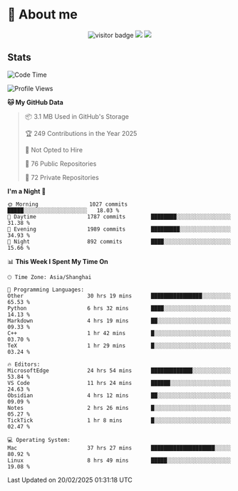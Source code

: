 <!-- ![](https://youpai.roccoshi.top/img/20200804214216.png) -->

# 🧐 About me
 
<p align="center">
<img src="https://visitor-badge.laobi.icu/badge?page_id=Lincest.Lincest&title=hits" alt="visitor badge"/>
<a href="mailto:imroccoshi@gmail.com"><img src="https://img.shields.io/badge/gmail-imroccoshi%40gmail.com-red"></a>
<a href="https://blog.roccoshi.top"><img src="https://img.shields.io/badge/blog-roccoshi-green"></a>
</p>

## Stats

<!--START_SECTION:waka-->
![Code Time](http://img.shields.io/badge/Code%20Time-2%2C144%20hrs%209%20mins-blue)

![Profile Views](http://img.shields.io/badge/Profile%20Views-1-blue)

**🐱 My GitHub Data** 

> 📦 3.1 MB Used in GitHub's Storage 
 > 
> 🏆 249 Contributions in the Year 2025
 > 
> 🚫 Not Opted to Hire
 > 
> 📜 76 Public Repositories 
 > 
> 🔑 72 Private Repositories 
 > 
**I'm a Night 🦉** 

```text
🌞 Morning                1027 commits        █████░░░░░░░░░░░░░░░░░░░░   18.03 % 
🌆 Daytime                1787 commits        ████████░░░░░░░░░░░░░░░░░   31.38 % 
🌃 Evening                1989 commits        █████████░░░░░░░░░░░░░░░░   34.93 % 
🌙 Night                  892 commits         ████░░░░░░░░░░░░░░░░░░░░░   15.66 % 
```


📊 **This Week I Spent My Time On** 

```text
🕑︎ Time Zone: Asia/Shanghai

💬 Programming Languages: 
Other                    30 hrs 19 mins      ████████████████░░░░░░░░░   65.53 % 
Python                   6 hrs 32 mins       ████░░░░░░░░░░░░░░░░░░░░░   14.13 % 
Markdown                 4 hrs 19 mins       ██░░░░░░░░░░░░░░░░░░░░░░░   09.33 % 
C++                      1 hr 42 mins        █░░░░░░░░░░░░░░░░░░░░░░░░   03.70 % 
TeX                      1 hr 29 mins        █░░░░░░░░░░░░░░░░░░░░░░░░   03.24 % 

🔥 Editors: 
MicrosoftEdge            24 hrs 54 mins      █████████████░░░░░░░░░░░░   53.84 % 
VS Code                  11 hrs 24 mins      ██████░░░░░░░░░░░░░░░░░░░   24.63 % 
Obsidian                 4 hrs 12 mins       ██░░░░░░░░░░░░░░░░░░░░░░░   09.09 % 
Notes                    2 hrs 26 mins       █░░░░░░░░░░░░░░░░░░░░░░░░   05.27 % 
TickTick                 1 hr 8 mins         █░░░░░░░░░░░░░░░░░░░░░░░░   02.47 % 

💻 Operating System: 
Mac                      37 hrs 27 mins      ████████████████████░░░░░   80.92 % 
Linux                    8 hrs 49 mins       █████░░░░░░░░░░░░░░░░░░░░   19.08 % 
```


 Last Updated on 20/02/2025 01:31:18 UTC
<!--END_SECTION:waka-->


